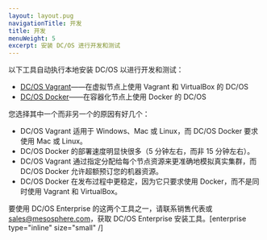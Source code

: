 ```yaml
---
layout: layout.pug
navigationTitle: 开发
title: 开发
menuWeight: 5
excerpt: 安装 DC/OS 进行开发和测试
---
```


以下工具自动执行本地安装 DC/OS 以进行开发和测试：

- [DC/OS Vagrant](https://github.com/dcos/dcos-vagrant/)——在虚拟节点上使用 Vagrant 和 VirtualBox 的 DC/OS
- [DC/OS Docker](https://github.com/dcos/dcos-docker/)——在容器化节点上使用 Docker 的 DC/OS

您选择其中一个而非另一个的原因有好几个：

- DC/OS Vagrant 适用于 Windows、Mac 或 Linux，而 DC/OS Docker 要求使用 Mac 或 Linux。
- DC/OS Docker 的部署速度明显快很多（5 分钟左右，而非 15 分钟左右）。
- DC/OS Vagrant 通过指定分配给每个节点资源来更准确地模拟真实集群，而 DC/OS Docker 允许超额预订您的机器资源。
- DC/OS Docker 在发布过程中更稳定，因为它只要求使用 Docker，而不是同时使用 Vagrant 和 VirtualBox。

要使用 DC/OS Enterprise 的这两个工具之一，请联系销售代表或 <a href="mailto:sales@mesosphere.com">sales@mesosphere.com</a>，获取 DC/OS Enterprise 安装工具。[enterprise type="inline" size="small" /]
